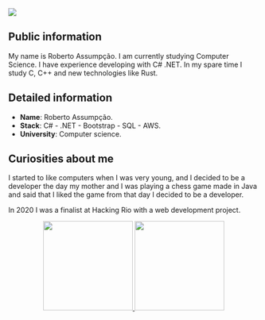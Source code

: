 <div>
    <a target='_blank' href="https://www.linkedin.com/in/roberto-assumpcao/">
        <img src="https://img.shields.io/badge/LinkedIn-0077B5?style=for-the-badge&logo=linkedin&logoColor=white">
    </a>
</div>

## Public information

My name is Roberto Assumpção.  I am currently studying Computer Science. I have experience developing with C# .NET.
In my spare time I study C, C++ and new technologies like Rust.

## Detailed information

* **Name**: Roberto Assumpção.
* **Stack**: C# - .NET - Bootstrap - SQL - AWS.
* **University**: Computer science.

## Curiosities about me

I started to like computers when I was very young, and I decided to be a developer the day my mother and I was playing a chess game made in Java and said that I liked the game from that day I decided to be a developer.

In 2020 I was a finalist at Hacking Rio with a web development project.

<div align="center">
  <a href="https://github.com/RobertoAssumpcao">
  <img height="180em" src="https://github-readme-stats.vercel.app/api?username=RobertoAssumpcao&show_icons=true&theme=dark&include_all_commits=true&count_private=true">
  <img height="180em" src="https://github-readme-stats.vercel.app/api/top-langs/?username=RobertoAssumpcao&layout=compact&langs_count=7&theme=dark">
</div>
